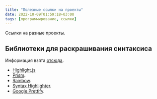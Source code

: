 ```yaml
---
title: "Полезные ссылки на проекты"
date: 2022-10-09T01:59:18+03:00
tags: [программирование, ссылки]
---
```


Ссылки на разные проекты.

## Библиотеки для раскрашивания синтаксиса

Информация взята [отсюда](https://gohugo.io/extras/highlighting/#client-side).

* [Highlight.js](http://highlightjs.org/)
* [Prism](http://prismjs.com/).
* [Rainbow](http://craig.is/making/rainbows).
* [Syntax Highlighter](http://alexgorbatchev.com/SyntaxHighlighter/).
* [Google Prettify](https://github.com/google/code-prettify).
